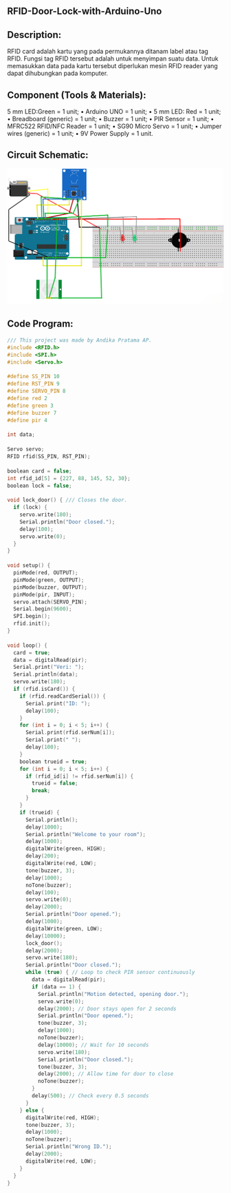 ## RFID-Door-Lock-with-Arduino-Uno

## Description:
RFID card adalah kartu yang pada permukannya ditanam label atau tag RFID. Fungsi tag RFID tersebut adalah untuk menyimpan suatu data. Untuk memasukkan data pada kartu tersebut diperlukan mesin RFID reader yang dapat dihubungkan pada komputer.

## Component (Tools & Materials):

5 mm LED:Green = 1 unit; • Arduino UNO = 1 unit; • 5 mm LED: Red = 1 unit; • Breadboard (generic) = 1 unit; • Buzzer = 1 unit; • PIR Sensor = 1 unit; • MFRC522 RFID/NFC Reader = 1 unit; • SG90 Micro Servo = 1 unit; • Jumper wires (generic) = 1 unit; • 9V Power Supply = 1 unit.

## Circuit Schematic:

![Circuit-Schematic](img/dadec5ac-b6a3-49d4-ac76-f013093b2cc9.png)

##  Code Program:

```cpp
/// This project was made by Andika Pratama AP.
#include <RFID.h>
#include <SPI.h>
#include <Servo.h>

#define SS_PIN 10
#define RST_PIN 9
#define SERVO_PIN 8
#define red 2
#define green 3
#define buzzer 7
#define pir 4

int data;

Servo servo;
RFID rfid(SS_PIN, RST_PIN);

boolean card = false;
int rfid_id[5] = {227, 88, 145, 52, 30};
boolean lock = false;

void lock_door() { /// Closes the door.
  if (lock) {
    servo.write(180);
    Serial.println("Door closed.");
    delay(100);
    servo.write(0);
  }
}

void setup() {
  pinMode(red, OUTPUT);
  pinMode(green, OUTPUT);
  pinMode(buzzer, OUTPUT);
  pinMode(pir, INPUT);
  servo.attach(SERVO_PIN);
  Serial.begin(9600);
  SPI.begin();
  rfid.init();
}

void loop() {
  card = true;
  data = digitalRead(pir);
  Serial.print("Veri: ");
  Serial.println(data);
  servo.write(180);
  if (rfid.isCard()) {
    if (rfid.readCardSerial()) {
      Serial.print("ID: ");
      delay(100);
    }
    for (int i = 0; i < 5; i++) {
      Serial.print(rfid.serNum[i]);
      Serial.print(" ");
      delay(100);
    }
    boolean trueid = true;
    for (int i = 0; i < 5; i++) {
      if (rfid_id[i] != rfid.serNum[i]) {
        trueid = false;
        break;
      }
    }
    if (trueid) {
      Serial.println();
      delay(1000);
      Serial.println("Welcome to your room");
      delay(1000);
      digitalWrite(green, HIGH);
      delay(200);
      digitalWrite(red, LOW);
      tone(buzzer, 3);
      delay(1000);
      noTone(buzzer);
      delay(100);
      servo.write(0);
      delay(2000);
      Serial.println("Door opened.");
      delay(1000);
      digitalWrite(green, LOW);
      delay(10000);
      lock_door();
      delay(2000);
      servo.write(180);
      Serial.println("Door closed.");
      while (true) { // Loop to check PIR sensor continuously
        data = digitalRead(pir);
        if (data == 1) {
          Serial.println("Motion detected, opening door.");
          servo.write(0);
          delay(2000); // Door stays open for 2 seconds
          Serial.println("Door opened.");
          tone(buzzer, 3);
          delay(1000);
          noTone(buzzer);
          delay(10000); // Wait for 10 seconds
          servo.write(180);
          Serial.println("Door closed.");
          tone(buzzer, 3);
          delay(2000); // Allow time for door to close
          noTone(buzzer);
        }
        delay(500); // Check every 0.5 seconds
      }
    } else {
      digitalWrite(red, HIGH);
      tone(buzzer, 3);
      delay(1000);
      noTone(buzzer);
      Serial.println("Wrong ID.");
      delay(2000);
      digitalWrite(red, LOW);
    }
  }
}
